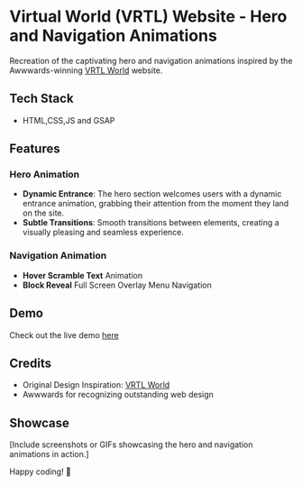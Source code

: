# Virtual World (VRTL) Website - Hero and Navigation Animations

Recreation of the captivating hero and navigation animations inspired by the Awwwards-winning [VRTL World](https://www.awwwards.com/sites/vrtl-wrld) website.

## Tech Stack

- HTML,CSS,JS and GSAP

## Features

### Hero Animation

- **Dynamic Entrance**: The hero section welcomes users with a dynamic entrance animation, grabbing their attention from the moment they land on the site.
- **Subtle Transitions**: Smooth transitions between elements, creating a visually pleasing and seamless experience.

### Navigation Animation

- **Hover Scramble Text** Animation
- **Block Reveal** Full Screen Overlay Menu Navigation 

## Demo

Check out the live demo [here](https://vrtl-hero.netlify.app/)

## Credits

- Original Design Inspiration: [VRTL World](https://www.awwwards.com/sites/vrtl-wrld)
- Awwwards for recognizing outstanding web design

## Showcase

[Include screenshots or GIFs showcasing the hero and navigation animations in action.]


Happy coding! 🚀

